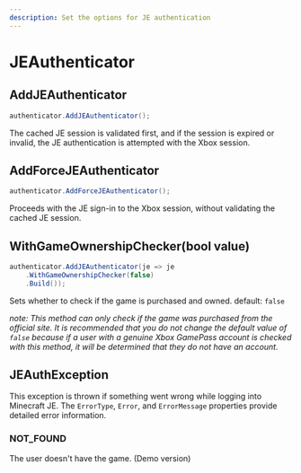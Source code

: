 ```yaml
---
description: Set the options for JE authentication
---
```


# JEAuthenticator

## AddJEAuthenticator

```csharp
authenticator.AddJEAuthenticator();
```

The cached JE session is validated first, and if the session is expired or invalid, the JE authentication is attempted with the Xbox session.

## AddForceJEAuthenticator

```csharp
authenticator.AddForceJEAuthenticator();
```

Proceeds with the JE sign-in to the Xbox session, without validating the cached JE session.

## WithGameOwnershipChecker(bool value)

```csharp
authenticator.AddJEAuthenticator(je => je
    .WithGameOwnershipChecker(false)
    .Build());
```

Sets whether to check if the game is purchased and owned. default: `false`

_note: This method can only check if the game was purchased from the official site. It is recommended that you do not change the default value of `false` because if a user with a genuine Xbox GamePass account is checked with this method, it will be determined that they do not have an account._

## JEAuthException

This exception is thrown if something went wrong while logging into Minecraft JE. The `ErrorType`, `Error`, and `ErrorMessage` properties provide detailed error information.

### NOT\_FOUND

The user doesn't have the game. (Demo version)
